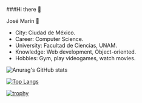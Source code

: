 ###Hi there 👋

José Marín 🌴

- City: Ciudad de México.
- Career: Computer Science.
- University: Facultad de Ciencias, UNAM.
- Knowledge: Web development, Object-oriented.
- Hobbies: Gym, play videogames, watch movies.

![Anurag's GitHub stats](https://github-readme-stats.vercel.app/api?username=Jose2432&show_icons=true&theme=radical)

[![Top Langs](https://github-readme-stats.vercel.app/api/top-langs/?username=Jose2432&theme=radical)](https://github.com/Jose2432/github-readme-stats)

[![trophy](https://github-profile-trophy.vercel.app/?username=Jose2432&theme=algolia)](https://github.com/Jose2432/github-profile-trophy)


